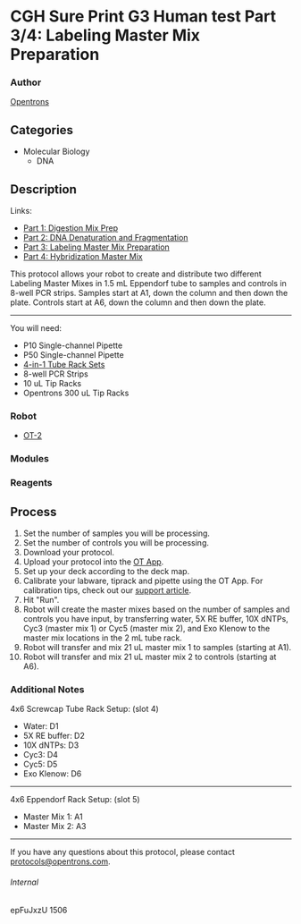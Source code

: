 # CGH Sure Print G3 Human test Part 3/4: Labeling Master Mix Preparation

### Author
[Opentrons](http://www.opentrons.com/)

## Categories
* Molecular Biology
    * DNA

## Description
Links:
* [Part 1: Digestion Mix Prep](./1506-gencell-pharma-part1)
* [Part 2: DNA Denaturation and Fragmentation](./1506-gencell-pharma-part2)
* [Part 3: Labeling Master Mix Preparation](./1506-gencell-pharma-part3)
* [Part 4: Hybridization Master Mix](./1506-gencell-pharma-part4)

This protocol allows your robot to create and distribute two different Labeling Master Mixes in 1.5 mL Eppendorf tube to samples and controls in 8-well PCR strips. Samples start at A1, down the column and then down the plate. Controls start at A6, down the column and then down the plate.

---

You will need:
* P10 Single-channel Pipette
* P50 Single-channel Pipette
* [4-in-1 Tube Rack Sets](https://shop.opentrons.com/collections/opentrons-tips/products/tube-rack-set-1)
* 8-well PCR Strips
* 10 uL Tip Racks
* Opentrons 300 uL Tip Racks

### Robot
* [OT-2](https://opentrons.com/ot-2)

### Modules

### Reagents

## Process
1. Set the number of samples you will be processing.
2. Set the number of controls you will be processing.
3. Download your protocol.
4. Upload your protocol into the [OT App](https://opentrons.com/ot-app).
5. Set up your deck according to the deck map.
6. Calibrate your labware, tiprack and pipette using the OT App. For calibration tips, check out our [support article](https://support.opentrons.com/ot-2/getting-started-software-setup/deck-calibration).
7. Hit "Run".
8. Robot will create the master mixes based on the number of samples and controls you have input, by transferring water, 5X RE buffer, 10X dNTPs, Cyc3 (master mix 1) or Cyc5 (master mix 2), and Exo Klenow to the master mix locations in the 2 mL tube rack.
9. Robot will transfer and mix 21 uL master mix 1 to samples (starting at A1).
10. Robot will transfer and mix 21 uL master mix 2 to controls (starting at A6).


### Additional Notes
4x6 Screwcap Tube Rack Setup: (slot 4)
* Water: D1
* 5X RE buffer: D2
* 10X dNTPs: D3
* Cyc3: D4
* Cyc5: D5
* Exo Klenow: D6

---

4x6 Eppendorf Rack Setup: (slot 5)
* Master Mix 1: A1
* Master Mix 2: A3

---


If you have any questions about this protocol, please contact protocols@opentrons.com.

###### Internal
epFuJxzU
1506
